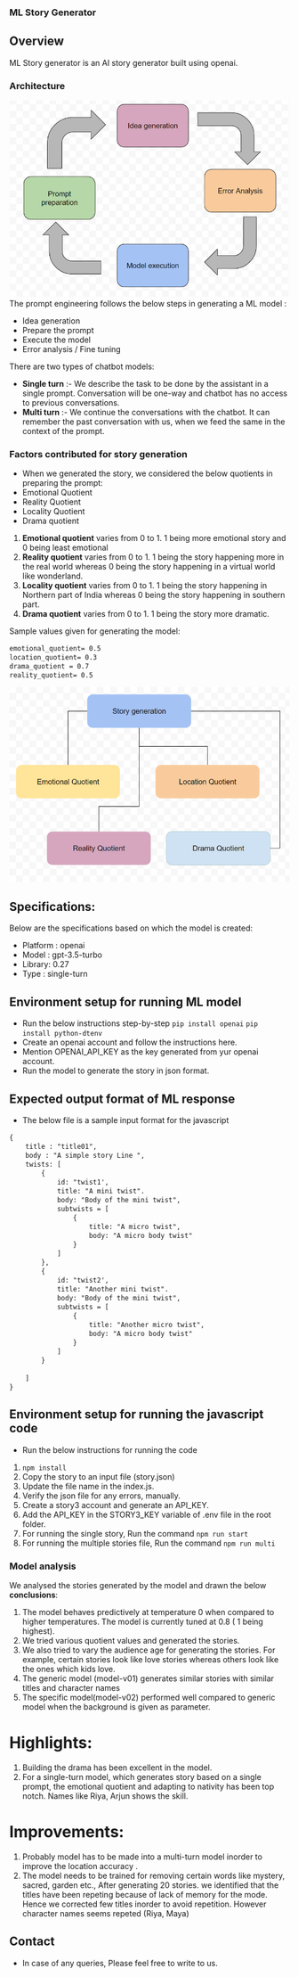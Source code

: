 ### ML Story Generator

## Overview
ML Story generator is an AI story generator built using openai.

### Architecture
![overview](images/overview.png?raw=true "ML Prompt Generation process")
The prompt engineering follows the below steps in generating a ML model :
- Idea generation
- Prepare the prompt
- Execute the model
- Error analysis /  Fine tuning

There are two types of chatbot models:
- <strong>Single turn</strong> :- We describe the task to be done by the assistant in a single prompt. Conversation will be one-way and chatbot has no access to previous conversations.
- <strong>Multi turn</strong> :- We continue the conversations with the chatbot. It can remember the past conversation with us, when we feed the same in the context of the prompt.

### Factors contributed for story generation
- When we generated the story, we considered the below quotients in preparing the prompt:
- Emotional Quotient
- Reality Quotient
- Locality Quotient
- Drama quotient

1. <strong>Emotional quotient</strong> varies from 0 to 1. 1 being more emotional story and 0 being least emotional
2. <strong>Reality quotient</strong> varies from 0 to 1. 1 being the story happening more in the real world whereas 0 being the story happening in a virtual world like wonderland.
3. <strong>Locality quotient</strong> varies from 0 to 1. 1 being the story happening in Northern part of India whereas 0 being the story happening in southern part.
4. <strong>Drama quotient</strong> varies from 0 to 1. 1 being the story more dramatic.

Sample values given for generating the model:
```
emotional_quotient= 0.5
location_quotient= 0.3
drama_quotient = 0.7  
reality_quotient= 0.5
```
![Factors for story generation](images/story.png?raw=true "Story generation attributes")

## Specifications:
Below are the specifications based on which the model is created:
- Platform  : openai
- Model : gpt-3.5-turbo
- Library: 0.27
- Type : single-turn 

## Environment setup for running ML model
- Run the below instructions step-by-step
```pip install openai```
```pip install python-dtenv```
- Create an openai account and follow the instructions here.
- Mention OPENAI_API_KEY as the key generated from yur openai account.
- Run the model to generate the story in json format.

## Expected output format of ML response
- The below file is a sample input format for the javascript
```
{
    title : "title01",
    body : "A simple story Line ",
    twists: [
        {
            id: "twist1',
            title: "A mini twist".
            body: "Body of the mini twist",
            subtwists = [
                {
                    title: "A micro twist",
                    body: "A micro body twist"
                }
            ]            
        },
        {
            id: "twist2',
            title: "Another mini twist".
            body: "Body of the mini twist",
            subtwists = [
                {
                    title: "Another micro twist",
                    body: "A micro body twist"
                }
            ]            
        }

    ]
}
```
## Environment setup for running the javascript code
- Run the below instructions for running the code
1. ```npm install```
2. Copy the story to an input file (story.json)
3. Update the file name in the index.js.
4. Verify the json file for any errors, manually.
5. Create a story3 account and generate an API_KEY.
6. Add the API_KEY in the STORY3_KEY variable of .env file in the root folder.
7. For running the single story, Run the command ```npm run start```
8. For running the multiple stories file, Run the command ```npm run multi```

### Model analysis 
We analysed the stories generated by the model and drawn the below <strong>conclusions</strong>:
1. The model behaves predictively at temperature 0 when compared to higher temperatures. The model is currently tuned at 0.8 ( 1 being highest).
2. We tried various quotient values and generated the stories.
3. We also tried to vary the audience age for generating the stories. For example, certain stories look like love stories whereas others look like the ones which kids love.
4. The generic model (model-v01) generates similar stories with similar titles and character names
5. The specific model(model-v02) performed well compared to generic model when the background is given as parameter.

# <strong>Highlights</strong>:
1. Building the drama has been excellent in the model.
2. For a single-turn model, which generates story based on a single prompt, the emotional quotient and adapting to nativity has been top notch. Names like Riya, Arjun shows the skill.

# <strong>Improvements</strong>:
1. Probably model has to be made into a multi-turn model inorder to improve the location accuracy .
2. The model needs to be trained for removing certain words like mystery, sacred, garden etc., After generating 20 stories. we identified that the titles have been repeting  because of lack of memory for the mode. Hence we corrected few titles inorder to avoid repetition. However character names seems repeted (Riya, Maya)

## Contact
- In case of any queries, Please feel free to write to us.

